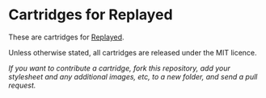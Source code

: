 Cartridges for Replayed
=======================

These are cartridges for [Replayed](https://github.com/adamaveray/replayed).

Unless otherwise stated, all cartridges are released under the MIT licence.

_If you want to contribute a cartridge, fork this repository, add your stylesheet and any additional images, etc, to a new folder, and send a pull request._
